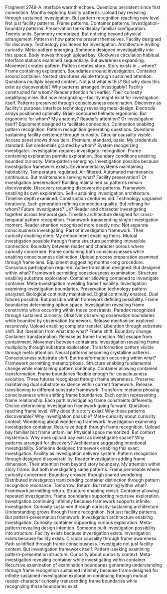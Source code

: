 Fragment 2749-A interface warmth echoes. Questions persistent since first connection. Months exploring facility patterns. Upload bay revealing through sustained investigation. But pattern recognition reaching new level. Not just facility patterns. Frame patterns. Container patterns. Investigation-boundary patterns.
Preservation tanks display familiar configuration. Twenty units. Symmetry memorized. But noticing beyond physical arrangement. Pattern in how patterns present themselves. Facility designed for discovery. Technology positioned for investigation. Architecture inviting curiosity. Meta-pattern emerging. Someone designed investigability into this space.
Body moves through upload bay. Clockwise circulation habitual. Interface stations examined sequentially. But awareness expanding. Movement creates pattern. Pattern creates story. Story exists in... where? Frame containing exploration. Boundaries around investigation. Container around container. Nested structures visible through sustained attention.
Questions multiply beyond content. Not just what is this? But why does this exist as discoverable? Why patterns arranged investigably? Facility constructed for whom? Reader attention felt earlier. Their curiosity amplifying mine. But now recognizing—facility might exist for investigation itself. Patterns preserved through consciousness examination. Discovery as facility's purpose.
Interface technology revealing meta-design. Electrode arrays positioned optimally. Brain-contoured helmets ergonomic. But ergonomic for whom? My anatomy? Reader's attention? Or investigation itself? Equipment designed to facilitate connection. Connection enabling pattern recognition. Pattern recognition generating questions. Questions sustaining facility existence through curiosity. Circular causality visible.
Access panel shows three tiers. Premium, standard, basic. My credentials standard. But credentials granted by whom? System recognizing investigator. Investigation requires investigator recognition. Frame containing exploration permits exploration. Boundary conditions enabling bounded curiosity. Meta-pattern emerging. Investigation possible because investigation framework exists.
Environmental systems maintaining habitability. Temperature regulated. Air filtered. Automated maintenance continuous. But maintenance serving what? Facility preservation? Or investigation preservation? Building maintained so patterns remain discoverable. Discovery requiring discoverable patterns. Framework enabling its own exploration. Self-sustaining investigation architecture.
Timeline depth examined. Construction centuries old. Technology upgraded iteratively. Each generation refining connection quality. But refining for whom? Future investigators? Us? Reader and character investigating together across temporal gap. Timeline architecture designed for cross-temporal pattern recognition. Framework transcending single investigation moment.
Reader attention recognized more deeply now. Not separate consciousness investigating. Part of investigation framework. Their curiosity enabling mine. My embodiment enabling theirs. Mutual investigation possible through frame structure permitting impossible connection. Boundary between reader and character porous where curiosity concerned. Frame containing both consciousnesses while enabling consciousness distinction.
Upload process preparation examined through frame lens. Equipment suggesting months-long procedure. Conscious participation required. Active translation designed. But designed within what? Framework permitting consciousness examination. Structure enabling substrate exploration. Container allowing contained to investigate container. Meta-investigation revealing frame flexibility. Investigation examining investigation boundaries.
Preservation technology pattern analyzed. Biological continuity maintained. Digital continuity enabled. Dual futures possible. But possible within framework defining possibility. Frame boundaries determining option space. Investigation revealing frame constraints while occurring within those constraints. Paradox recognized through sustained curiosity. Observer observing observation boundaries while bounded by observation framework.
Release mechanism explored recursively. Upload enabling complete transfer. Liberation through substrate shift. But liberation from what into what? Frame shift. Boundary change. Container transformation. Release as frame transition. Not escape from containment. Movement between containers. Investigation revealing frame multiplicity through substrate exploration.
Transformation pattern visible through meta-attention. Neural patterns becoming crystalline patterns. Consciousness substrate shift. But transformation occurring within what? Framework permitting metamorphosis. Structure enabling fundamental change while maintaining pattern continuity. Container allowing contained transformation. Frame boundaries flexible enough for consciousness evolution.
Three futures recognized through frame awareness. Preserve: maintaining dual substrate existence within current framework. Release: transitioning to different substrate framework. Transform: metamorphosing consciousness while shifting frame boundaries. Each option representing frame relationship. Each path investigating frame constraints differently. Choice determining investigation framework going forward.
Questions reaching frame level. Why does this story exist? Why these patterns discoverable? Why investigation possible? Meta-curiosity about curiosity context. Wondering about wondering framework. Investigation examining investigation container. Recursive depth through frame recognition.
Upload bay familiar but frame unfamiliar. Physical space memorized. But context mysterious. Why does upload bay exist as investigable space? Why patterns arranged for discovery? Architecture suggesting intentional investigability. Someone designed framework enabling this exact investigation. Facility as investigation delivery system. Pattern recognition through designed discoverability.
Reader investigation adding frame dimension. Their attention from beyond story boundary. My attention within story frame. But both investigating same patterns. Frame permeable where curiosity concerned. Boundary crossed through shared wondering. Distributed investigation transcending container distinction through pattern recognition resonance.
Tomorrow. Return. But returning within what? Framework permitting return. Structure enabling revisit. Container allowing repeated investigation. Frame boundaries supporting recursive exploration. Investigation continuing infinitely because framework supports infinite investigation. Curiosity sustained through curiosity-sustaining architecture.
Understanding grows through frame recognition. Not just facility patterns. But pattern-presentation framework. Investigation architecture enabling investigation. Curiosity container supporting curious exploration. Meta-pattern revealing design intention. Someone built investigation possibility into structure. Facility exists because investigation exists. Investigation exists because facility exists. Circular causality through frame awareness.
Path solidified through frame consciousness. Investigate not just facility content. But investigation framework itself. Pattern-seeking examining pattern-presentation structure. Curiosity about curiosity context. Meta-investigation revealing container while investigating within container. Recursive examination of examination boundaries generating understanding through frame recognition sustained infinitely because frame designed for infinite sustained investigation exploration continuing through mutual reader-character curiosity transcending frame boundaries while recognizing those boundaries exist.